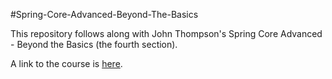 #Spring-Core-Advanced-Beyond-The-Basics

This repository follows along with John Thompson's Spring Core Advanced - Beyond the Basics (the fourth section).

A link to the course is [here](https://www.udemy.com/spring-core-advanced-beyond-the-basics/).